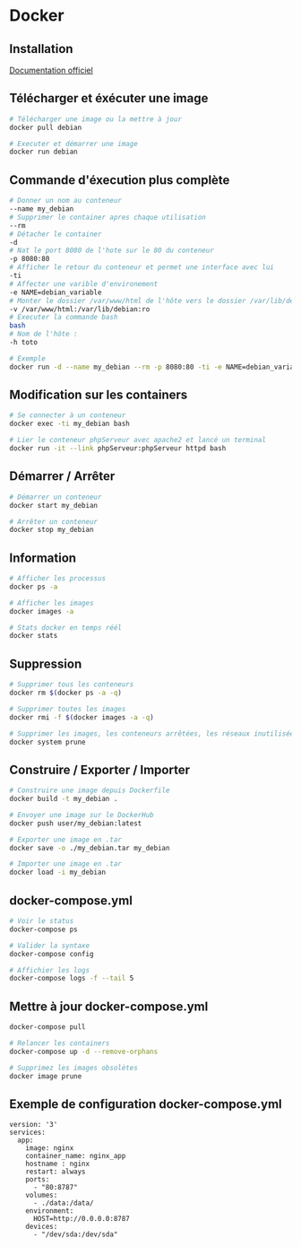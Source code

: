 # Docker

## Installation
[Documentation officiel](https://docs.docker.com/engine/install/)

## Télécharger et éxécuter une image
```bash
# Télécharger une image ou la mettre à jour
docker pull debian

# Executer et démarrer une image
docker run debian
```

## Commande d'éxecution plus complète
```bash
# Donner un nom au conteneur
--name my_debian 
# Supprimer le container apres chaque utilisation
--rm
# Détacher le container
-d
# Nat le port 8080 de l'hote sur le 80 du conteneur
-p 8080:80
# Afficher le retour du conteneur et permet une interface avec lui
-ti
# Affecter une varible d'environement
-e NAME=debian_variable
# Monter le dossier /var/www/html de l'hôte vers le dossier /var/lib/debian du conteneur avec les bon droits :
-v /var/www/html:/var/lib/debian:ro
# Éxecuter la commande bash
bash
# Nom de l'hôte :
-h toto

# Exemple
docker run -d --name my_debian --rm -p 8080:80 -ti -e NAME=debian_variable -v /var/www/html:/var/lib/debian:ro -h toto debian bash
```

## Modification sur les containers
```bash
# Se connecter à un conteneur
docker exec -ti my_debian bash

# Lier le conteneur phpServeur avec apache2 et lancé un terminal
docker run -it --link phpServeur:phpServeur httpd bash
```

## Démarrer / Arrêter
```bash
# Démarrer un conteneur
docker start my_debian

# Arrêter un conteneur
docker stop my_debian
```

## Information
```bash
# Afficher les processus
docker ps -a

# Afficher les images
docker images -a

# Stats docker en temps réél
docker stats
```

## Suppression
```bash
# Supprimer tous les conteneurs
docker rm $(docker ps -a -q)

# Supprimer toutes les images
docker rmi -f $(docker images -a -q)

# Supprimer les images, les conteneurs arrêtées, les réseaux inutilisées et construit le cache
docker system prune
```

## Construire / Exporter / Importer
```bash
# Construire une image depuis Dockerfile
docker build -t my_debian .

# Envoyer une image sur le DockerHub
docker push user/my_debian:latest

# Exporter une image en .tar
docker save -o ./my_debian.tar my_debian

# Importer une image en .tar
docker load -i my_debian
```

## docker-compose.yml
```bash
# Voir le status 
docker-compose ps

# Valider la syntaxe
docker-compose config

# Affichier les logs
docker-compose logs -f --tail 5
```

## Mettre à jour docker-compose.yml
```bash
docker-compose pull

# Relancer les containers
docker-compose up -d --remove-orphans

# Supprimez les images obsolètes
docker image prune
```

## Exemple de configuration docker-compose.yml
```docker
version: '3'
services:
  app:
    image: nginx
    container_name: nginx_app
    hostname : nginx
    restart: always
    ports:
      - "80:8787"
    volumes:
      - ./data:/data/
    environment:
      HOST=http://0.0.0.0:8787
    devices:
      - "/dev/sda:/dev/sda"
```